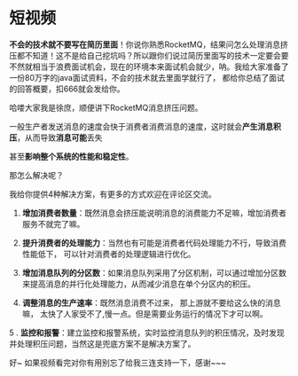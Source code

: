 # 短视频

**不会的技术就不要写在简历里面**！你说你熟悉RocketMQ，结果问怎么处理消息挤压都不知道！这不是给自己挖坑吗？所以跟你们说过简历里面写的技术一定要会要不然就相当于浪费面试机会，现在的环境本来面试机会就少，呐。我给大家准备了一份80万字的java面试资料，不会的技术就去里面学就行了， 都给你总结了面试的回答概要，扣666就会发给你。  

哈喽大家我是徐庶，顺便讲下RocketMQ消息挤压问题。  
  
 一般生产者发送消息的速度会快于消费者消费消息的速度，这时就会**产生消息积压**，从而导致**消息可能**丢失

甚至**影响整个系统的性能和稳定性**。

那怎么解决呢？

 我给你提供4种解决方案，有更多的方式欢迎在评论区交流。

1. **增加消费者数量**：既然消息会挤压能说明消息的消费能力不足嘛，增加消费者服务不就完了嘛。
2. **提升消费者的处理能力**：当然也有可能是消费者代码处理能力不行，导致消费性能低下， 可以针对消费者的处理逻辑进行优化。

3. **增加消息队列的分区数**：如果消息队列采用了分区机制，可以通过增加分区数来提高消息的并行化处理能力，从而减少消息在单个分区内的积压。
4. **调整消息的生产速率**：既然消息消费不过来， 那上游就不要给这么快的消息嘛， 太快了人家受不了,慢一点。但是需要业务运行的情况下才可以啊。

5 . **监控和报警**：建立监控和报警系统，实时监控消息队列的积压情况，及时发现并处理积压问题，当然这是兜底方案不是解决方案了。

好~ 如果视频看完对你有用别忘了给我三连支持一下，感谢~~~

